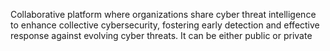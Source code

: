 Collaborative platform where organizations share cyber threat intelligence to enhance collective cybersecurity, fostering early detection and effective response against evolving cyber threats. It can be either public or  private